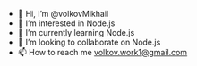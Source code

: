 - 👋 Hi, I’m @volkovMikhail
- 👀 I’m interested in Node.js
- 🌱 I’m currently learning Node.js
- 💞️ I’m looking to collaborate on Node.js
- 📫 How to reach me volkov.work1@gmail.com

